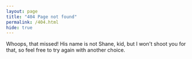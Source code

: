 ```yaml
---
layout: page
title: "404 Page not found"
permalink: /404.html
hide: true
---
```


Whoops, that missed! His name is not Shane, kid, but I won't shoot you for that, so feel free to try again with another choice.
